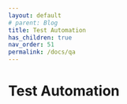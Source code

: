 ```yaml
---
layout: default
# parent: Blog
title: Test Automation
has_children: true
nav_order: 51
permalink: /docs/qa
---
```


# Test Automation
